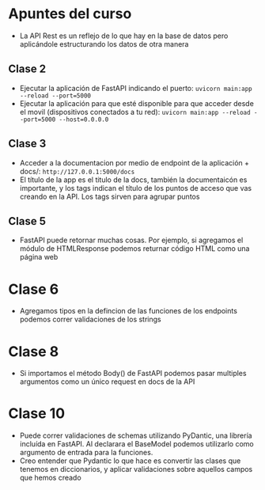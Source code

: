 # Apuntes del curso
- La API Rest es un reflejo de lo que hay en la base de datos pero aplicándole estructurando los datos de otra manera

## Clase 2
- Ejecutar la aplicación de FastAPI indicando el puerto: `uvicorn main:app --reload --port=5000`
- Ejecutar la aplicación para que esté disponible para que acceder desde el movil (dispositivos conectados a tu red): `uvicorn main:app --reload --port=5000 --host=0.0.0.0`

## Clase 3
- Acceder a la documentacion por medio de endpoint de la aplicación + docs/: `http://127.0.0.1:5000/docs`
- El título de la app es el titulo de la docs, también la documentaicón es importante, y los tags indican el título de los puntos de acceso que vas creando en la API. Los tags sirven para agrupar puntos

## Clase 5
- FastAPI puede retornar muchas cosas. Por ejemplo, si agregamos el módulo de HTMLResponse podemos returnar código HTML como una página web

# Clase 6
- Agregamos tipos en la defincion de las funciones de los endpoints podemos correr validaciones de los strings

# Clase 8
- Si importamos el método Body() de FastAPI podemos pasar multiples argumentos como un único request en docs de la API

# Clase 10
- Puede correr validaciones de schemas utilizando PyDantic, una librería incluída en FastAPI. Al declarara el BaseModel podemos utilizarlo como argumento de entrada para la funciones.
- Creo entender que Pydantic lo que hace es convertir las clases que tenemos en diccionarios, y aplicar validaciones sobre aquellos campos que hemos creado
